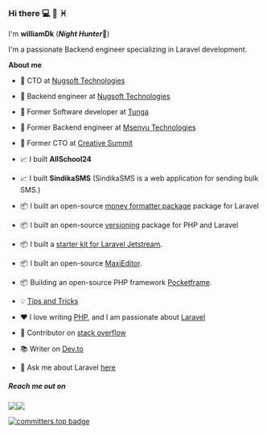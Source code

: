 ### Hi there :computer: :muscle: :pisces:

I'm **williamDk** (**_Night Hunter_**:bow_and_arrow:)


I'm a passionate Backend engineer specializing in Laravel development.

**About me**

- 💼 CTO at [Nugsoft Technologies](https://nugsoft.com/)
  
- 💼 Backend engineer at [Nugsoft Technologies](https://nugsoft.com/)

- 💼 Former Software developer at [Tunga](https://tunga.io/dev-profile/2557/Asaba/)

- 💼 Former Backend engineer at [Msenyu Technologies](https://msenyu.com/)

- 💼 Former CTO at [Creative Summit](https://creativesummit.xyz/)
 
- 📈 I built **AllSchool24** 

- 📈 I built **SindikaSMS** (SindikaSMS is a web application for sending bulk SMS.)

 
- 📦 I built an open-source [money formatter package](https://github.com/Williamug/money-formatter) package for Laravel
- 📦 I built an open-source [versioning](https://github.com/Williamug/versioning) package for PHP and Laravel
- 📦 I built a [starter kit for Laravel Jetstream](https://github.com/Williamug/jetstream-laravel-starter-kit).
- 📦 I built an open-source [MaxiEditor](https://github.com/Williamug/maxi-editor).
- 📦 Building an open-source PHP framework [Pocketframe](https://pocketframe.github.io/docs/).

- 💡 [Tips and Tricks](https://github.com/Williamug/tips-and-tricks)


- ❤️ I love writing [PHP](https://www.php.net/), and I am passionate about [Laravel](https://www.laravel.com)

- 🫶 Contributor on [stack overflow](https://stackoverflow.com/users/10679298/williamdk)
- 📚 Writer on [Dev.to](https://dev.to/williamdk)

- 💬 Ask me about Laravel [here](https://twitter.com/WilliamAsaba)


##### Reach me out on 
<p><img src="https://img.shields.io/twitter/url?style=social&url=https%3A%2F%2Fwww.twitter.com%2FWilliamAsaba"><img src="https://img.shields.io/badge/github-follow-blue"></p>

[![committers.top badge](https://user-badge.committers.top/uganda/Williamug.svg)](https://user-badge.committers.top/uganda/Williamug)

